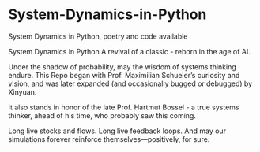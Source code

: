 # System-Dynamics-in-Python
System Dynamics in Python, poetry and code available


System Dynamics in Python 
A revival of a classic - reborn in the age of AI. 

Under the shadow of probability, may the wisdom of systems thinking endure. 
This Repo began with Prof. Maximilian Schueler’s curiosity and vision, 
and was later expanded (and occasionally bugged or debugged) by Xinyuan. 

It also stands in honor of the late Prof. Hartmut Bossel - a true systems thinker, ahead of his time, 
who probably saw this coming. 

Long live stocks and flows. 
Long live feedback loops.
And may our simulations forever reinforce themselves—positively, for sure.
